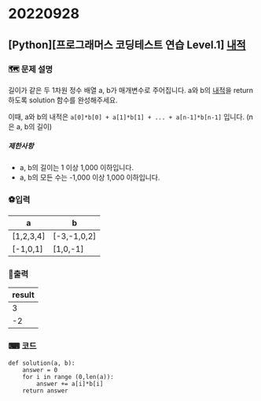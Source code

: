 # 20220928
## [Python][프로그래머스 코딩테스트 연습 Level.1]  [내적](https://school.programmers.co.kr/learn/courses/30/lessons/70128)
### 🗺 문제 설명
길이가 같은 두 1차원 정수 배열 a, b가 매개변수로 주어집니다. a와 b의  [내적](https://en.wikipedia.org/wiki/Dot_product)을 return 하도록 solution 함수를 완성해주세요.

이때, a와 b의 내적은  `a[0]*b[0] + a[1]*b[1] + ... + a[n-1]*b[n-1]`  입니다. (n은 a, b의 길이)

##### 제한사항
-   a, b의 길이는 1 이상 1,000 이하입니다.
-   a, b의 모든 수는 -1,000 이상 1,000 이하입니다.

### ⚽입력
| a | b |
|--|--|
| [1,2,3,4] | [-3,-1,0,2] |
| [-1,0,1] | [1,0,-1] |


### 🥇출력
|result|
|--|
|3|
|-2|


### ⌨ 코드

	def solution(a, b):
	    answer = 0
	    for i in range (0,len(a)):
	        answer += a[i]*b[i]
	    return answer
